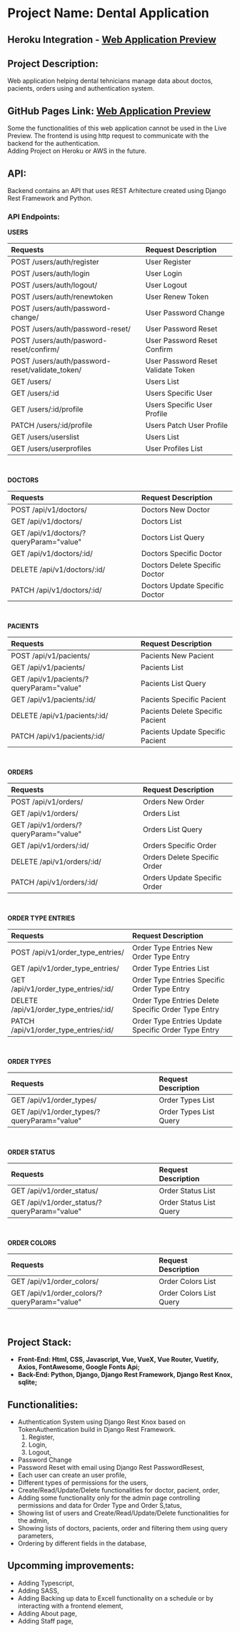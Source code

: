 # Project Name: Dental Application

## Heroku Integration - [Web Application Preview](https://dental-application.herokuapp.com/)

## Project Description:

Web application helping dental tehnicians manage data about doctos, pacients, orders using and authentication system.

## GitHub Pages Link: [Web Application Preview](https://pavelescuvictor.github.io/DentalApplication/)

Some the functionalities of this web application cannot be used in the Live Preview. The frontend is using http request to communicate with the backend for the authentication.<br>
Adding Project on Heroku or AWS in the future.

## API:

Backend contains an API that uses REST Arhitecture created using Django Rest Framework and Python.

### API Endpoints:

**USERS** <br>

| Requests                                        | Request Description                |
| :---------------------------------------------- | :--------------------------------- |
| POST /users/auth/register                       | User Register                      |
| POST /users/auth/login                          | User Login                         |
| POST /users/auth/logout/                        | User Logout                        |
| POST /users/auth/renewtoken                     | User Renew Token                   |
| POST /users/auth/password-change/               | User Password Change               |
| POST /users/auth/password-reset/                | User Password Reset                |
| POST /users/auth/pasword-reset/confirm/         | User Password Reset Confirm        |
| POST /users/auth/password-reset/validate_token/ | User Password Reset Validate Token |
| GET /users/                                     | Users List                         |
| GET /users/:id                                  | Users Specific User                |
| GET /users/:id/profile                          | Users Specific User Profile        |
| PATCH /users/:id/profile                        | Users Patch User Profile           |
| GET /users/userslist                            | Users List                         |
| GET /users/userprofiles                         | User Profiles List                 |

<br>

**DOCTORS** <br>

| Requests                                | Request Description            |
| :-------------------------------------- | :----------------------------- |
| POST /api/v1/doctors/                   | Doctors New Doctor             |
| GET /api/v1/doctors/                    | Doctors List                   |
| GET /api/v1/doctors/?queryParam="value" | Doctors List Query             |
| GET /api/v1/doctors/:id/                | Doctors Specific Doctor        |
| DELETE /api/v1/doctors/:id/             | Doctors Delete Specific Doctor |
| PATCH /api/v1/doctors/:id/              | Doctors Update Specific Doctor |

<br>

**PACIENTS** <br>

| Requests                                 | Request Description              |
| :--------------------------------------- | :------------------------------- |
| POST /api/v1/pacients/                   | Pacients New Pacient             |
| GET /api/v1/pacients/                    | Pacients List                    |
| GET /api/v1/pacients/?queryParam="value" | Pacients List Query              |
| GET /api/v1/pacients/:id/                | Pacients Specific Pacient        |
| DELETE /api/v1/pacients/:id/             | Pacients Delete Specific Pacient |
| PATCH /api/v1/pacients/:id/              | Pacients Update Specific Pacient |

<br>

**ORDERS** <br>

| Requests                               | Request Description          |
| :------------------------------------- | :--------------------------- |
| POST /api/v1/orders/                   | Orders New Order             |
| GET /api/v1/orders/                    | Orders List                  |
| GET /api/v1/orders/?queryParam="value" | Orders List Query            |
| GET /api/v1/orders/:id/                | Orders Specific Order        |
| DELETE /api/v1/orders/:id/             | Orders Delete Specific Order |
| PATCH /api/v1/orders/:id/              | Orders Update Specific Order |

<br>

**ORDER TYPE ENTRIES** <br>

| Requests                                           | Request Description                                 |
| :------------------------------------------------- | :-------------------------------------------------- |
| POST /api/v1/order_type_entries/                   | Order Type Entries New Order Type Entry             |
| GET /api/v1/order_type_entries/                    | Order Type Entries List                             |
| GET /api/v1/order_type_entries/:id/                | Order Type Entries Specific Order Type Entry        |
| DELETE /api/v1/order_type_entries/:id/             | Order Type Entries Delete Specific Order Type Entry |
| PATCH /api/v1/order_type_entries/:id/              | Order Type Entries Update Specific Order Type Entry |

<br>

**ORDER TYPES** <br>

| Requests                                    | Request Description    |
| :------------------------------------------ | :--------------------- |
| GET /api/v1/order_types/                    | Order Types List       |
| GET /api/v1/order_types/?queryParam="value" | Order Types List Query |

<br>

**ORDER STATUS** <br>

| Requests                                     | Request Description     |
| :------------------------------------------- | :---------------------- |
| GET /api/v1/order_status/                    | Order Status List       |
| GET /api/v1/order_status/?queryParam="value" | Order Status List Query |

<br>

**ORDER COLORS** <br>

| Requests                                     | Request Description     |
| :------------------------------------------- | :---------------------- |
| GET /api/v1/order_colors/                    | Order Colors List       |
| GET /api/v1/order_colors/?queryParam="value" | Order Colors List Query |

<br>

## Project Stack:

-   **Front-End: Html, CSS, Javascript, Vue, VueX, Vue Router, Vuetify, Axios, FontAwesome, Google Fonts Api;**
-   **Back-End: Python, Django, Django Rest Framework, Django Rest Knox, sqlite;**

## Functionalities:

-   Authentication System using Django Rest Knox based on TokenAuthentication build in Django Rest Framework.
    1. Register,
    2. Login,
    3. Logout,
-   Password Change
-   Password Reset with email using Django Rest PasswordResest,
-   Each user can create an user profile,
-   Different types of permissions for the users,
-   Create/Read/Update/Delete functionalities for doctor, pacient, order,
-   Adding some functionality only for the admin page controlling permissions and data for Order Type and Order S,tatus,
-   Showing list of users and Create/Read/Update/Delete functionalities for the admin,
-   Showing lists of doctors, pacients, order and filtering them using query parameters,
-   Ordering by different fields in the database,

## Upcomming improvements:

-   Adding Typescript,
-   Adding SASS,
-   Adding Backing up data to Excell functionality on a schedule or by interacting with a frontend element,
-   Adding About page,
-   Adding Staff page,
